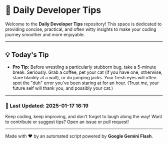 
# 🌟 Daily Developer Tips

Welcome to the **Daily Developer Tips** repository! This space is dedicated to providing concise, practical, and often witty insights to make your coding journey smoother and more enjoyable.

---

## 💡 Today's Tip

- **Pro Tip:**  Before wrestling a particularly stubborn bug,  take a 5-minute break.  Seriously.  Grab a coffee, pet your cat (if you have one, otherwise, stare blankly at a wall), or do jumping jacks.  Your fresh eyes will often spot the "duh" error you've been staring at for an hour. (Trust me, your future self will thank you, and possibly your cat.)

---

### 📅 Last Updated: 2025-01-17 16:19

Keep coding, keep improving, and don't forget to laugh along the way! Want to contribute or suggest tips? Open an issue or pull request!

---

Made with ❤️ by an automated script powered by **Google Gemini Flash**.
